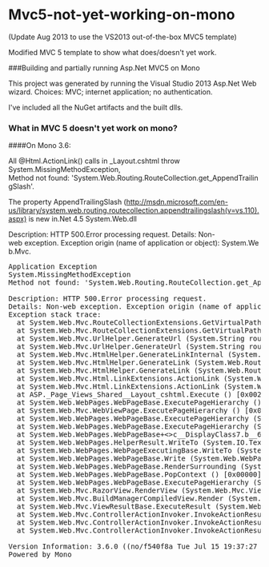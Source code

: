 Mvc5-not-yet-working-on-mono
============================

(Update Aug 2013 to use the VS2013 out-of-the-box MVC5 template)

Modified MVC 5 template to show what does/doesn't yet work.

###Building and partially running Asp.Net MVC5 on Mono

This project was generated by running the Visual Studio 2013 Asp.Net Web wizard. Choices: MVC; internet application; no authentication.

I've included all the NuGet artifacts and the built dlls.

### What in MVC 5 doesn't yet work on mono?

####On Mono 3.6:

All @Html.ActionLink() calls in &#95;Layout.cshtml throw System.MissingMethodException, Method not found: 'System.Web.Routing.RouteCollection.get&#95;AppendTrailingSlash'.

The property AppendTrailingSlash (http://msdn.microsoft.com/en-us/library/system.web.routing.routecollection.appendtrailingslash(v=vs.110).aspx) is new in.Net 4.5 System.Web.dll 

Description: HTTP 500.Error processing request.
Details: Non-web exception. Exception origin (name of application or object): System.Web.Mvc.

<pre>
Application Exception
System.MissingMethodException
Method not found: 'System.Web.Routing.RouteCollection.get_AppendTrailingSlash'.

Description: HTTP 500.Error processing request.
Details: Non-web exception. Exception origin (name of application or object): System.Web.Mvc.
Exception stack trace:
  at System.Web.Mvc.RouteCollectionExtensions.GetVirtualPathForArea (System.Web.Routing.RouteCollection routes, System.Web.Routing.RequestContext requestContext, System.String name, System.Web.Routing.RouteValueDictionary values, System.Boolean& usingAreas) [0x00000] in <filename unknown>:0 
  at System.Web.Mvc.RouteCollectionExtensions.GetVirtualPathForArea (System.Web.Routing.RouteCollection routes, System.Web.Routing.RequestContext requestContext, System.String name, System.Web.Routing.RouteValueDictionary values) [0x00000] in <filename unknown>:0 
  at System.Web.Mvc.UrlHelper.GenerateUrl (System.String routeName, System.String actionName, System.String controllerName, System.Web.Routing.RouteValueDictionary routeValues, System.Web.Routing.RouteCollection routeCollection, System.Web.Routing.RequestContext requestContext, Boolean includeImplicitMvcValues) [0x00000] in <filename unknown>:0 
  at System.Web.Mvc.UrlHelper.GenerateUrl (System.String routeName, System.String actionName, System.String controllerName, System.String protocol, System.String hostName, System.String fragment, System.Web.Routing.RouteValueDictionary routeValues, System.Web.Routing.RouteCollection routeCollection, System.Web.Routing.RequestContext requestContext, Boolean includeImplicitMvcValues) [0x00000] in <filename unknown>:0 
  at System.Web.Mvc.HtmlHelper.GenerateLinkInternal (System.Web.Routing.RequestContext requestContext, System.Web.Routing.RouteCollection routeCollection, System.String linkText, System.String routeName, System.String actionName, System.String controllerName, System.String protocol, System.String hostName, System.String fragment, System.Web.Routing.RouteValueDictionary routeValues, IDictionary`2 htmlAttributes, Boolean includeImplicitMvcValues) [0x00000] in <filename unknown>:0 
  at System.Web.Mvc.HtmlHelper.GenerateLink (System.Web.Routing.RequestContext requestContext, System.Web.Routing.RouteCollection routeCollection, System.String linkText, System.String routeName, System.String actionName, System.String controllerName, System.String protocol, System.String hostName, System.String fragment, System.Web.Routing.RouteValueDictionary routeValues, IDictionary`2 htmlAttributes) [0x00000] in <filename unknown>:0 
  at System.Web.Mvc.HtmlHelper.GenerateLink (System.Web.Routing.RequestContext requestContext, System.Web.Routing.RouteCollection routeCollection, System.String linkText, System.String routeName, System.String actionName, System.String controllerName, System.Web.Routing.RouteValueDictionary routeValues, IDictionary`2 htmlAttributes) [0x00000] in <filename unknown>:0 
  at System.Web.Mvc.Html.LinkExtensions.ActionLink (System.Web.Mvc.HtmlHelper htmlHelper, System.String linkText, System.String actionName, System.String controllerName, System.Web.Routing.RouteValueDictionary routeValues, IDictionary`2 htmlAttributes) [0x00000] in <filename unknown>:0 
  at System.Web.Mvc.Html.LinkExtensions.ActionLink (System.Web.Mvc.HtmlHelper htmlHelper, System.String linkText, System.String actionName, System.String controllerName, System.Object routeValues, System.Object htmlAttributes) [0x00000] in <filename unknown>:0 
  at ASP._Page_Views_Shared__Layout_cshtml.Execute () [0x00243] in /Users/carrolls/Desktop/Software/dotNet/Mvc5 not yet working on mono/Mvc5CSharpRazorFx45Internet/Views/Shared/_Layout.cshtml:19 
  at System.Web.WebPages.WebPageBase.ExecutePageHierarchy () [0x00000] in <filename unknown>:0 
  at System.Web.Mvc.WebViewPage.ExecutePageHierarchy () [0x00000] in <filename unknown>:0 
  at System.Web.WebPages.WebPageBase.ExecutePageHierarchy (System.Web.WebPages.WebPageContext pageContext, System.IO.TextWriter writer, System.Web.WebPages.WebPageRenderingBase startPage) [0x00000] in <filename unknown>:0 
  at System.Web.WebPages.WebPageBase.ExecutePageHierarchy (System.Web.WebPages.WebPageContext pageContext, System.IO.TextWriter writer) [0x00000] in <filename unknown>:0 
  at System.Web.WebPages.WebPageBase+<>c__DisplayClass7.<RenderPageCore>b__6 (System.IO.TextWriter writer) [0x00000] in <filename unknown>:0 
  at System.Web.WebPages.HelperResult.WriteTo (System.IO.TextWriter writer) [0x00000] in <filename unknown>:0 
  at System.Web.WebPages.WebPageExecutingBase.WriteTo (System.IO.TextWriter writer, System.Web.WebPages.HelperResult content) [0x00000] in <filename unknown>:0 
  at System.Web.WebPages.WebPageBase.Write (System.Web.WebPages.HelperResult result) [0x00000] in <filename unknown>:0 
  at System.Web.WebPages.WebPageBase.RenderSurrounding (System.String partialViewName, System.Action`1 body) [0x00000] in <filename unknown>:0 
  at System.Web.WebPages.WebPageBase.PopContext () [0x00000] in <filename unknown>:0 
  at System.Web.WebPages.WebPageBase.ExecutePageHierarchy (System.Web.WebPages.WebPageContext pageContext, System.IO.TextWriter writer, System.Web.WebPages.WebPageRenderingBase startPage) [0x00000] in <filename unknown>:0 
  at System.Web.Mvc.RazorView.RenderView (System.Web.Mvc.ViewContext viewContext, System.IO.TextWriter writer, System.Object instance) [0x00000] in <filename unknown>:0 
  at System.Web.Mvc.BuildManagerCompiledView.Render (System.Web.Mvc.ViewContext viewContext, System.IO.TextWriter writer) [0x00000] in <filename unknown>:0 
  at System.Web.Mvc.ViewResultBase.ExecuteResult (System.Web.Mvc.ControllerContext context) [0x00000] in <filename unknown>:0 
  at System.Web.Mvc.ControllerActionInvoker.InvokeActionResult (System.Web.Mvc.ControllerContext controllerContext, System.Web.Mvc.ActionResult actionResult) [0x00000] in <filename unknown>:0 
  at System.Web.Mvc.ControllerActionInvoker.InvokeActionResultFilterRecursive (IList`1 filters, Int32 filterIndex, System.Web.Mvc.ResultExecutingContext preContext, System.Web.Mvc.ControllerContext controllerContext, System.Web.Mvc.ActionResult actionResult) [0x00000] in <filename unknown>:0 
  at System.Web.Mvc.ControllerActionInvoker.InvokeActionResultFilterRecursive (IList`1 filters, Int32 filterIndex, System.Web.Mvc.ResultExecutingContext preContext, System.Web.Mvc.ControllerContext controllerContext, System.Web.Mvc.ActionResult actionResult) [0x00000] in <filename unknown>:0 

Version Information: 3.6.0 ((no/f540f8a Tue Jul 15 19:37:27 EDT 2014); ASP.NET Version: 4.0.30319.17020
Powered by Mono
 </pre>
